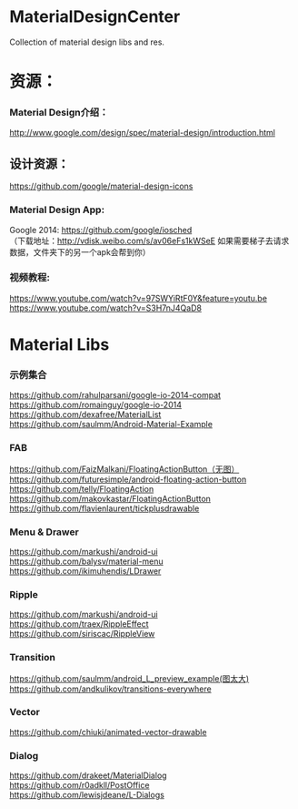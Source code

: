 MaterialDesignCenter
==================

Collection of material design libs and res.  


# 资源：  
### Material Design介绍：  
http://www.google.com/design/spec/material-design/introduction.html  
  
## 设计资源：  
https://github.com/google/material-design-icons  

### Material Design App:  
Google  2014: https://github.com/google/iosched  
（下载地址：http://vdisk.weibo.com/s/av06eFs1kWSeE  如果需要梯子去请求数据，文件夹下的另一个apk会帮到你）    
  
### 视频教程:
https://www.youtube.com/watch?v=97SWYiRtF0Y&feature=youtu.be
https://www.youtube.com/watch?v=S3H7nJ4QaD8  

# Material Libs  

### 示例集合
https://github.com/rahulparsani/google-io-2014-compat  
https://github.com/romainguy/google-io-2014  
https://github.com/dexafree/MaterialList  
https://github.com/saulmm/Android-Material-Example

### FAB
https://github.com/FaizMalkani/FloatingActionButton（无图）  
https://github.com/futuresimple/android-floating-action-button  
https://github.com/telly/FloatingAction  
https://github.com/makovkastar/FloatingActionButton  
https://github.com/flavienlaurent/tickplusdrawable  

### Menu & Drawer

https://github.com/markushi/android-ui  
https://github.com/balysv/material-menu  
https://github.com/ikimuhendis/LDrawer  

### Ripple

https://github.com/markushi/android-ui  
https://github.com/traex/RippleEffect  
https://github.com/siriscac/RippleView   

### Transition
https://github.com/saulmm/android_L_preview_example(图太大)  
https://github.com/andkulikov/transitions-everywhere  

### Vector
https://github.com/chiuki/animated-vector-drawable

### Dialog
https://github.com/drakeet/MaterialDialog  
https://github.com/r0adkll/PostOffice  
https://github.com/lewisjdeane/L-Dialogs
